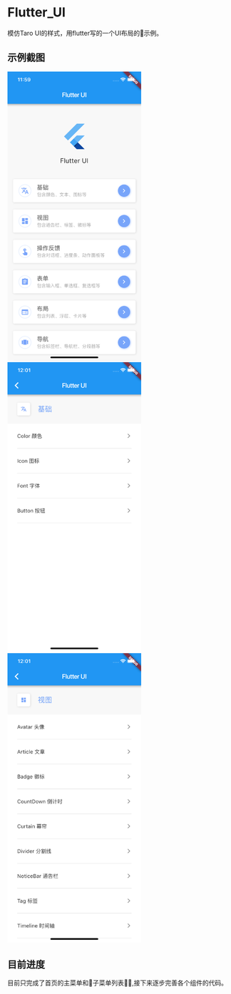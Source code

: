 # Flutter_UI

模仿Taro UI的样式，用flutter写的一个UI布局的示例。

## 示例截图

<img src="./screenshots/screenshots_1.png" width="300" />
<img src="./screenshots/screenshots_2.png" width="300" />
<img src="./screenshots/screenshots_3.png" width="300" />


## 目前进度

目前只完成了首页的主菜单和子菜单列表,接下来逐步完善各个组件的代码。